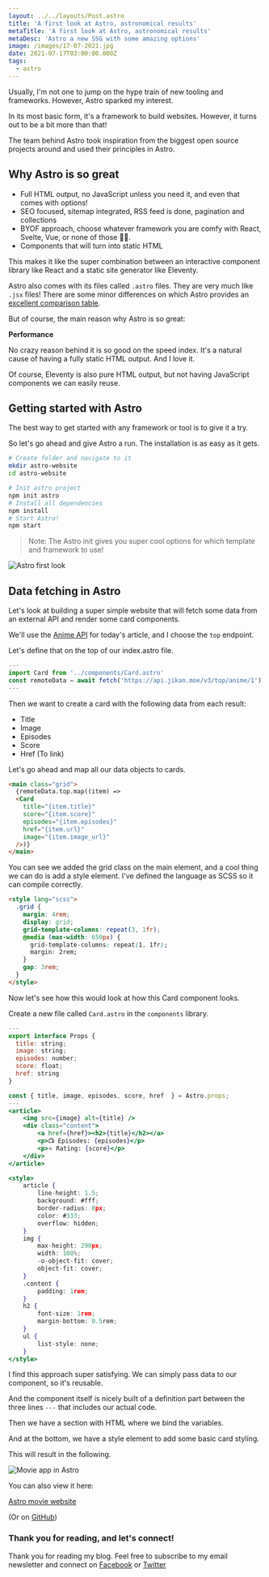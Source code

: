 ```yaml
---
layout: ../../layouts/Post.astro
title: 'A first look at Astro, astronomical results'
metaTitle: 'A first look at Astro, astronomical results'
metaDesc: 'Astro a new SSG with some amazing options'
image: /images/17-07-2021.jpg
date: 2021-07-17T03:00:00.000Z
tags:
  - astro
---
```


Usually, I'm not one to jump on the hype train of new tooling and frameworks. However, Astro sparked my interest.

In its most basic form, it's a framework to build websites.
However, it turns out to be a bit more than that!

The team behind Astro took inspiration from the biggest open source projects around and used their principles in Astro.

## Why Astro is so great

- Full HTML output, no JavaScript unless you need it, and even that comes with options!
- SEO focused, sitemap integrated, RSS feed is done, pagination and collections
- BYOF approach, choose whatever framework you are comfy with React, Svelte, Vue, or none of those 🤷‍♂️.
- Components that will turn into static HTML

This makes it like the super combination between an interactive component library like React and a static site generator like Eleventy.

Astro also comes with its files called `.astro` files. They are very much like `.jsx` files!
There are some minor differences on which Astro provides an [excellent comparison table](https://docs.astro.build/core-concepts/astro-components#comparing-astro-versus-jsx).

But of course, the main reason why Astro is so great:

**Performance**

No crazy reason behind it is so good on the speed index. It's a natural cause of having a fully static HTML output.
And I love it.

Of course, Eleventy is also pure HTML output, but not having JavaScript components we can easily reuse.

## Getting started with Astro

The best way to get started with any framework or tool is to give it a try.

So let's go ahead and give Astro a run.
The installation is as easy as it gets.

```bash
# Create folder and navigate to it
mkdir astro-website
cd astro-website

# Init astro project
npm init astro
# Install all dependencies
npm install
# Start Astro!
npm start
```

> Note: The Astro init gives you super cool options for which template and framework to use!

![Astro first look](https://cdn.hashnode.com/res/hashnode/image/upload/v1625988482400/vehiP8Lv6.png)

## Data fetching in Astro

Let's look at building a super simple website that will fetch some data from an external API and render some card components.

We'll use the [Anime API](https://jikan.docs.apiary.io/#) for today's article, and I choose the `top` endpoint.

Let's define that on the top of our index.astro file.

```jsx
---
import Card from '../components/Card.astro'
const remoteData = await fetch('https://api.jikan.moe/v3/top/anime/1').then(response => response.json());
---
```

Then we want to create a card with the following data from each result:

- Title
- Image
- Episodes
- Score
- Href (To link)

Let's go ahead and map all our data objects to cards.

```html
<main class="grid">
  {remoteData.top.map((item) =>
  <Card
    title="{item.title}"
    score="{item.score}"
    episodes="{item.episodes}"
    href="{item.url}"
    image="{item.image_url}"
  />)}
</main>
```

You can see we added the grid class on the main element, and a cool thing we can do is add a style element.
I've defined the language as SCSS so it can compile correctly.

```html
<style lang="scss">
  .grid {
    margin: 4rem;
    display: grid;
    grid-template-columns: repeat(3, 1fr);
    @media (max-width: 650px) {
      grid-template-columns: repeat(1, 1fr);
      margin: 2rem;
    }
    gap: 3rem;
  }
</style>
```

Now let's see how this would look at how this Card component looks.

Create a new file called `Card.astro` in the `components` library.

```jsx
---
export interface Props {
  title: string;
  image: string;
  episodes: number;
  score: float;
  href: string
}

const { title, image, episodes, score, href  } = Astro.props;
---
<article>
    <img src={image} alt={title} />
    <div class="content">
        <a href={href}><h2>{title}</h2></a>
        <p>📺 Episodes: {episodes}</p>
        <p>⭐️ Rating: {score}</p>
    </div>
</article>

<style>
    article {
        line-height: 1.5;
        background: #fff;
        border-radius: 8px;
        color: #333;
        overflow: hidden;
    }
    img {
        max-height: 290px;
        width: 100%;
        -o-object-fit: cover;
        object-fit: cover;
    }
    .content {
        padding: 1rem;
    }
    h2 {
        font-size: 1rem;
        margin-bottom: 0.5rem;
    }
    ul {
        list-style: none;
    }
</style>
```

I find this approach super satisfying. We can simply pass data to our component, so it's reusable.

And the component itself is nicely built of a definition part between the three lines `---` that includes our actual code.

Then we have a section with HTML where we bind the variables.

And at the bottom, we have a style element to add some basic card styling.

This will result in the following.

![Movie app in Astro](https://cdn.hashnode.com/res/hashnode/image/upload/v1625991375178/7R2fiP981.png)

You can also view it here:

[Astro movie website](https://trusting-roentgen-7624ba.netlify.app/)

(Or on [GitHub](https://github.com/rebelchris/astro-anime))

### Thank you for reading, and let's connect!

Thank you for reading my blog. Feel free to subscribe to my email newsletter and connect on [Facebook](https://www.facebook.com/DailyDevTipsBlog) or [Twitter](https://twitter.com/DailyDevTips1)
